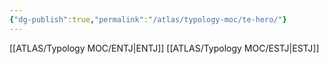 ```yaml
---
{"dg-publish":true,"permalink":"/atlas/typology-moc/te-hero/"}
---
```



[[ATLAS/Typology MOC/ENTJ\|ENTJ]]
[[ATLAS/Typology MOC/ESTJ\|ESTJ]]
